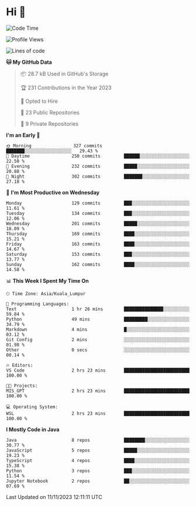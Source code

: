 <h1>Hi 👋</h1>

<!--START_SECTION:waka-->
![Code Time](http://img.shields.io/badge/Code%20Time-415%20hrs%2048%20mins-blue)

![Profile Views](http://img.shields.io/badge/Profile%20Views-1-blue)

![Lines of code](https://img.shields.io/badge/From%20Hello%20World%20I%27ve%20Written-1.2%20million%20lines%20of%20code-blue)

**🐱 My GitHub Data** 

> 📦 28.7 kB Used in GitHub's Storage 
 > 
> 🏆 231 Contributions in the Year 2023
 > 
> 💼 Opted to Hire
 > 
> 📜 23 Public Repositories 
 > 
> 🔑 9 Private Repositories 
 > 
**I'm an Early 🐤** 

```text
🌞 Morning                327 commits         ███████░░░░░░░░░░░░░░░░░░   29.43 % 
🌆 Daytime                250 commits         ██████░░░░░░░░░░░░░░░░░░░   22.50 % 
🌃 Evening                232 commits         █████░░░░░░░░░░░░░░░░░░░░   20.88 % 
🌙 Night                  302 commits         ███████░░░░░░░░░░░░░░░░░░   27.18 % 
```
📅 **I'm Most Productive on Wednesday** 

```text
Monday                   129 commits         ███░░░░░░░░░░░░░░░░░░░░░░   11.61 % 
Tuesday                  134 commits         ███░░░░░░░░░░░░░░░░░░░░░░   12.06 % 
Wednesday                201 commits         █████░░░░░░░░░░░░░░░░░░░░   18.09 % 
Thursday                 169 commits         ████░░░░░░░░░░░░░░░░░░░░░   15.21 % 
Friday                   163 commits         ████░░░░░░░░░░░░░░░░░░░░░   14.67 % 
Saturday                 153 commits         ███░░░░░░░░░░░░░░░░░░░░░░   13.77 % 
Sunday                   162 commits         ████░░░░░░░░░░░░░░░░░░░░░   14.58 % 
```


📊 **This Week I Spent My Time On** 

```text
🕑︎ Time Zone: Asia/Kuala_Lumpur

💬 Programming Languages: 
Text                     1 hr 26 mins        ███████████████░░░░░░░░░░   59.84 % 
Python                   49 mins             █████████░░░░░░░░░░░░░░░░   34.79 % 
Markdown                 4 mins              █░░░░░░░░░░░░░░░░░░░░░░░░   03.12 % 
Git Config               2 mins              ░░░░░░░░░░░░░░░░░░░░░░░░░   01.98 % 
Other                    0 secs              ░░░░░░░░░░░░░░░░░░░░░░░░░   00.14 % 

🔥 Editors: 
VS Code                  2 hrs 23 mins       █████████████████████████   100.00 % 

🐱‍💻 Projects: 
MIS_GPT                  2 hrs 23 mins       █████████████████████████   100.00 % 

💻 Operating System: 
WSL                      2 hrs 23 mins       █████████████████████████   100.00 % 
```

**I Mostly Code in Java** 

```text
Java                     8 repos             ████████░░░░░░░░░░░░░░░░░   30.77 % 
JavaScript               5 repos             █████░░░░░░░░░░░░░░░░░░░░   19.23 % 
TypeScript               4 repos             ████░░░░░░░░░░░░░░░░░░░░░   15.38 % 
Python                   3 repos             ███░░░░░░░░░░░░░░░░░░░░░░   11.54 % 
Jupyter Notebook         2 repos             ██░░░░░░░░░░░░░░░░░░░░░░░   07.69 % 
```




 Last Updated on 11/11/2023 12:11:11 UTC
<!--END_SECTION:waka-->
